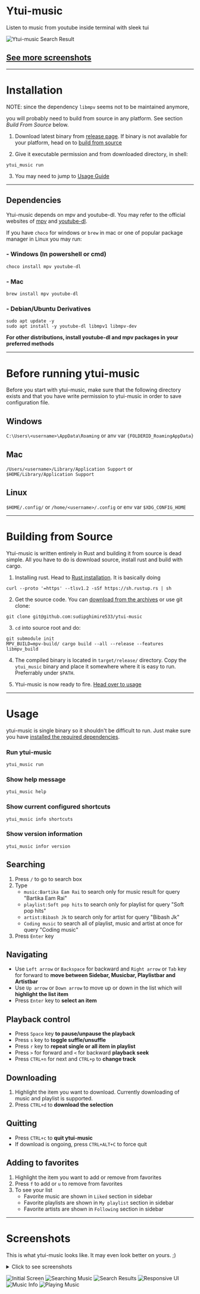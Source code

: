 # Ytui-music
Listen to music from youtube inside terminal with sleek tui

![Ytui-music Search Result](screenshots/search.png)

## [See more screenshots](#screenshots)

---

# Installation
NOTE: since the dependency `libmpv` seems not to be maintained anymore,

you will probably need to build from source in any platform. See section *Build From Source* below.

1) Download latest binary from [release page](https://github.com/sudipghimire533/ytui-music/releases/latest).
If binary is not available for your platform, head on to [build from source](#building-from-source)

2) Give it executable permission and from downloaded directory, in shell:
```
ytui_music run
```
3) You may need to jump to [Usage Guide](#usage)

---

## Dependencies
Ytui-music depends on mpv and youtube-dl. You may refer to the official websites of [mpv](https://mpv.io) and [youtube-dl](https://yt-dl.org).

If you have `choco` for windows or `brew` in mac or one of popular package manager in Linux you may run:

### - Windows (In powershell or cmd)
```
choco install mpv youtube-dl
```

### - Mac
```
brew install mpv youtube-dl
```

### - Debian/Ubuntu Derivatives
```
sudo apt update -y
sudo apt install -y youtube-dl libmpv1 libmpv-dev
```
**For other distributions, install youtube-dl and mpv packages in your preferred methods**

---

# Before running ytui-music
Before you start with ytui-music, make sure that the following directory exists and that you have write permission to ytui-music in order to save configuration file.
## Windows
`C:\Users\<username>\AppData\Roaming` or anv var `{FOLDERID_RoamingAppData}`

## Mac
`/Users/<username>/Library/Application Support` or  `$HOME/Library/Application Support`

## Linux
`$HOME/.config/` or `/home/<username>/.config` or env var `$XDG_CONFIG_HOME`

---

# Building from Source
Ytui-music is written entirely in Rust and building it from source is dead simple. All you have to do is download source, install rust and build with cargo.

1) Installing rust. Head to [Rust installation](https://www.rust-lang.org/tools/install). It is basically doing
```
curl --proto '=https' --tlsv1.2 -sSf https://sh.rustup.rs | sh
```
2) Get the source code. You can [download from the archives]() or use git clone:
```
git clone git@github.com:sudipghimire533/ytui-music
```

3) `cd` into source root and do:
```
git submodule init
MPV_BUILD=mpv-build/ cargo build --all --release --features libmpv_build
```

4) The compiled binary is located in `target/release/` directory. Copy the `ytui_music` binary and place it somewhere where it is easy to run. Preferrably under `$PATH`.

5) Ytui-music is now ready to fire. [Head over to usage](#usage)

---

# Usage

ytui-music is single binary so it shouldn't be difficult to run. Just make sure you have [installed the required dependencies](#dependencies).

### Run ytui-music
```
ytui_music run
```
### Show help message
```
ytui_music help
```
### Show current configured shortcuts
```
ytui_music info shortcuts
```
### Show version information
```
ytui_music infor version
```

## Searching
1) Press `/` to go to search box
2) Type
    - `music:Bartika Eam Rai` to search only for music result for query "Bartika Eam Rai"
    - `playlist:Soft pop hits` to search only for playlist for query "Soft pop hits"
    - `artist:Bibash Jk` to search only for artist for query "Bibash Jk"
    - `Coding music` to search all of playlist, music and artist at once for query "Coding music"
3) Press `Enter` key

## Navigating
- Use `Left arrow` or `Backspace` for backward and `Right arrow` or `Tab` key for forward to **move between Sidebar, Musicbar, Playlistbar and Artistbar**
- Use `Up arrow` or `Down arrow` to move up or down in the list which will **highlight the list item**
- Press `Enter` key to **select an item**

## Playback control
- Press `Space` key **to pause/unpause the playback**
- Press `s` key to **toggle suffle/unsuffle**
- Press `r` key to **repeat single or all item in playlist**
- Press `>` for forward and `<` for backward **playback seek**
- Press `CTRL+n` for next and `CTRL+p` to **change track**

## Downloading
1) Highlight the item you want to download. Currently downloading of music and playlist is supported.
2) Press `CTRL+d` to **download the selection**

## Quitting
- Press `CTRL+c` to **quit ytui-music**
- If download is ongoing, press `CTRL+ALT+C` to force quit

## Adding to favorites
1) Highlight the item you want to add or remove from favorites
2) Press `f` to add or `u` to remove from favorites
3) To see your list
    - Favorite music are shown in `Liked` section in sidebar
    - Favorite playlists are shown in `My playlist` section in sidebar
    - Favorite artists are shown in `Following` section in sidebar

---

# Screenshots
This is what ytui-music looks like. It may even look better on yours. ;)
<details>

<summary> Click to see screenshots</sumary>

![Initial Screen](screenshots/initial-screen.png)
![Searching Music](screenshots/music-search.png)
![Search Results](screenshots/search.png)
![Responsive UI](screenshots/small-screen.png)
![Music Info](screenshots/music-info.png)
![Playing Music](screenshots/playing.png)

</details>
